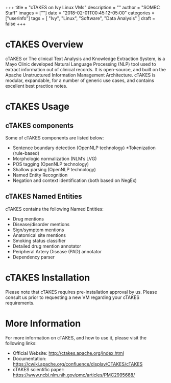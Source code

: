 +++
title = "cTAKES on Ivy Linux VMs"
description = ""
author = "SOMRC Staff"
images = [""]
date = "2018-02-01T00:45:12-05:00"
categories = ["userinfo"]
tags = [
    "Ivy", 
    "Linux",
    "Software",
    "Data Analysis"
]
draft = false
+++

# cTAKES Overview

cTAKES or The clinical Text Analysis and Knowledge Extraction System, is a Mayo Clinic developed Natural Language Processing (NLP) tool used to 
extract information out of clinical records. It is open-source, and built on the Apache Unstructured Information Management Architecture. cTAKES
is modular, expandable, for a number of generic use cases, and contains excellent best practice notes. 

# cTAKES Usage

## cTAKES components

Some of cTAKES components are listed below:

* Sentence boundary detection (OpenNLP technology)
*Tokenization (rule-based)
* Morphologic normalization (NLM’s LVG)
* POS tagging (OpenNLP technology)
* Shallow parsing (OpenNLP technology)
* Named Entity Recognition
* Negation and context identification (both based on NegEx)

## cTAKES Named Entities

cTAKES contains the following Named Entities:

* Drug mentions
* Disease/disorder mentions
* Sign/symptom mentions
* Anatomical site mentions
* Smoking status classifier
* Detailed drug mention annotator
* Peripheral Artery Disease (PAD) annotator
* Dependency parser

# cTAKES Installation

Please note that cTAKES requires pre-installation approval by us. Please consult us prior to requesting a new VM regarding your cTAKES requirements. 

# More Information

For more information on cTAKES, and how to use it, please visit the following links:

* Official Website: http://ctakes.apache.org/index.html
* Documentation: https://cwiki.apache.org/confluence/display/CTAKES/cTAKES
* cTAKES scientific paper: https://www.ncbi.nlm.nih.gov/pmc/articles/PMC2995668/